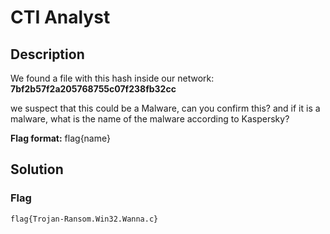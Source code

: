# CTI Analyst

## Description
We found a file with this hash inside our network:
**7bf2b57f2a205768755c07f238fb32cc**

we suspect that this could be a Malware, can you confirm this? and if it is a malware, what is the name of the malware according to Kaspersky?

**Flag format:** flag{name}

## Solution

### Flag
```
flag{Trojan-Ransom.Win32.Wanna.c}
```